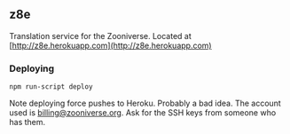 ## z8e

Translation service for the Zooniverse. Located at [http://z8e.herokuapp.com](http://z8e.herokuapp.com)

### Deploying

    npm run-script deploy

Note deploying force pushes to Heroku. Probably a bad idea. The account used is billing@zooniverse.org. Ask for the SSH keys from someone who has them.
